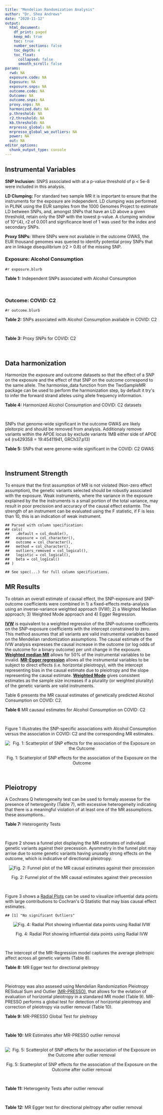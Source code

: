 ```yaml
---
title: "Mendelian Randomization Analysis"
author: "Dr. Shea Andrews"
date: "2020-11-12"
output:
  html_document:
    df_print: paged
    keep_md: true
    toc: true
    number_sections: false
    toc_depth: 4
    toc_float:
      collapsed: false
      smooth_scroll: false
params:
  rwd: NA
  exposure.code: NA
  Exposure: NA
  exposure.snps: NA
  outcome.code: NA
  Outcome: NA
  outcome.snps: NA
  proxy.snps: NA
  harmonized.dat: NA
  p.threshold: NA
  r2.threshold: NA
  kb.threshold: NA
  mrpresso_global: NA
  mrpresso_global_wo_outliers: NA
  power: NA
  out: NA
editor_options:
  chunk_output_type: console
---
```







## Instrumental Variables
**SNP Inclusion:** SNPS associated with at a p-value threshold of p < 5e-8 were included in this analysis.
<br>

**LD Clumping:** For standard two sample MR it is important to ensure that the instruments for the exposure are independent. LD clumping was performed in PLINK using the EUR samples from the 1000 Genomes Project to estimate LD between SNPs, and, amongst SNPs that have an LD above a given threshold, retain only the SNP with the lowest p-value. A clumping window of 10^{4}, r2 of 0.001 and significance level of 1 was used for the index and secondary SNPs.
<br>

**Proxy SNPs:** Where SNPs were not available in the outcome GWAS, the EUR thousand genomes was queried to identify potential proxy SNPs that are in linkage disequilibrium (r2 > 0.8) of the missing SNP.
<br>

### Exposure: Alcohol Consumption
`#r exposure.blurb`
<br>

**Table 1:** Independent SNPs associated with Alcohol Consumption
<div data-pagedtable="false">
  <script data-pagedtable-source type="application/json">
{"columns":[{"label":["SNP"],"name":[1],"type":["chr"],"align":["left"]},{"label":["CHROM"],"name":[2],"type":["dbl"],"align":["right"]},{"label":["POS"],"name":[3],"type":["dbl"],"align":["right"]},{"label":["REF"],"name":[4],"type":["chr"],"align":["left"]},{"label":["ALT"],"name":[5],"type":["chr"],"align":["left"]},{"label":["AF"],"name":[6],"type":["dbl"],"align":["right"]},{"label":["BETA"],"name":[7],"type":["dbl"],"align":["right"]},{"label":["SE"],"name":[8],"type":["dbl"],"align":["right"]},{"label":["Z"],"name":[9],"type":["dbl"],"align":["right"]},{"label":["P"],"name":[10],"type":["dbl"],"align":["right"]},{"label":["N"],"name":[11],"type":["dbl"],"align":["right"]},{"label":["TRAIT"],"name":[12],"type":["chr"],"align":["left"]}],"data":[{"1":"rs10753661","2":"1","3":"165119792","4":"G","5":"A","6":"0.7020","7":"-0.0113","8":"0.00209","9":"-5.406699","10":"4.24e-08","11":"537349","12":"drnkwk"},{"1":"rs28680958","2":"1","3":"173848808","4":"G","5":"A","6":"0.2300","7":"-0.0136","8":"0.00237","9":"-5.738397","10":"9.78e-09","11":"537349","12":"drnkwk"},{"1":"rs1260326","2":"2","3":"27730940","4":"T","5":"C","6":"0.5950","7":"0.0233","8":"0.00196","9":"11.887755","10":"3.33e-33","11":"537349","12":"drnkwk"},{"1":"rs62135521","2":"2","3":"44296002","4":"G","5":"T","6":"0.0378","7":"-0.0272","8":"0.00470","9":"-5.787234","10":"9.91e-09","11":"537349","12":"drnkwk"},{"1":"rs528301","2":"2","3":"45154908","4":"G","5":"A","6":"0.6050","7":"0.0156","8":"0.00195","9":"8.000000","10":"1.25e-15","11":"537349","12":"drnkwk"},{"1":"rs6739804","2":"2","3":"63269604","4":"T","5":"C","6":"0.6600","7":"-0.0129","8":"0.00208","9":"-6.201923","10":"4.72e-10","11":"537349","12":"drnkwk"},{"1":"rs4233567","2":"2","3":"144272376","4":"C","5":"T","6":"0.3400","7":"-0.0130","8":"0.00208","9":"-6.250000","10":"3.83e-10","11":"537349","12":"drnkwk"},{"1":"rs28732378","2":"3","3":"85403892","4":"A","5":"G","6":"0.7290","7":"-0.0163","8":"0.00217","9":"-7.511521","10":"2.24e-14","11":"537349","12":"drnkwk"},{"1":"rs28712821","2":"4","3":"39413780","4":"G","5":"A","6":"0.5940","7":"0.0284","8":"0.00199","9":"14.271357","10":"1.10e-46","11":"537349","12":"drnkwk"},{"1":"rs16854020","2":"4","3":"42117559","4":"G","5":"A","6":"0.1270","7":"0.0180","8":"0.00289","9":"6.228374","10":"4.82e-10","11":"537349","12":"drnkwk"},{"1":"rs1229984","2":"4","3":"100239319","4":"T","5":"C","6":"0.9530","7":"0.2090","8":"0.00673","9":"31.054978","10":"1.60e-203","11":"537349","12":"drnkwk"},{"1":"rs78234152","2":"4","3":"100279889","4":"G","5":"A","6":"0.0986","7":"0.0275","8":"0.00306","9":"8.986928","10":"2.18e-19","11":"537349","12":"drnkwk"},{"1":"rs13107325","2":"4","3":"103188709","4":"C","5":"T","6":"0.0654","7":"-0.0369","8":"0.00395","9":"-9.341772","10":"1.23e-20","11":"537349","12":"drnkwk"},{"1":"rs331939","2":"4","3":"143654889","4":"G","5":"A","6":"0.3390","7":"-0.0118","8":"0.00202","9":"-5.841584","10":"4.50e-09","11":"537349","12":"drnkwk"},{"1":"rs4916723","2":"5","3":"87854395","4":"A","5":"C","6":"0.4040","7":"-0.0115","8":"0.00199","9":"-5.778894","10":"8.07e-09","11":"537349","12":"drnkwk"},{"1":"rs55872084","2":"5","3":"155902003","4":"G","5":"T","6":"0.2180","7":"0.0129","8":"0.00228","9":"5.657895","10":"1.98e-08","11":"537349","12":"drnkwk"},{"1":"rs10085696","2":"7","3":"69783020","4":"A","5":"G","6":"0.2010","7":"-0.0160","8":"0.00249","9":"-6.425703","10":"1.24e-10","11":"537349","12":"drnkwk"},{"1":"rs2299409","2":"7","3":"103812171","4":"G","5":"A","6":"0.4930","7":"-0.0104","8":"0.00192","9":"-5.416667","10":"4.80e-08","11":"537349","12":"drnkwk"},{"1":"rs6951574","2":"7","3":"153489744","4":"T","5":"C","6":"0.4590","7":"0.0135","8":"0.00205","9":"6.585366","10":"4.44e-11","11":"537349","12":"drnkwk"},{"1":"rs28601761","2":"8","3":"126500031","4":"C","5":"G","6":"0.4050","7":"0.0116","8":"0.00201","9":"5.771144","10":"7.60e-09","11":"537349","12":"drnkwk"},{"1":"rs55932213","2":"9","3":"108755622","4":"A","5":"G","6":"0.7010","7":"0.0129","8":"0.00230","9":"5.608696","10":"1.80e-08","11":"537349","12":"drnkwk"},{"1":"rs2049045","2":"11","3":"27694241","4":"G","5":"C","6":"0.1890","7":"-0.0137","8":"0.00251","9":"-5.458167","10":"3.97e-08","11":"537349","12":"drnkwk"},{"1":"rs4752999","2":"11","3":"47428565","4":"C","5":"T","6":"0.3210","7":"-0.0145","8":"0.00207","9":"-7.004831","10":"2.03e-12","11":"537349","12":"drnkwk"},{"1":"rs4309187","2":"11","3":"113412443","4":"A","5":"C","6":"0.6970","7":"0.0149","8":"0.00210","9":"7.095238","10":"1.37e-12","11":"537349","12":"drnkwk"},{"1":"rs17542254","2":"11","3":"113655696","4":"A","5":"G","6":"0.2510","7":"0.0131","8":"0.00214","9":"6.121495","10":"8.96e-10","11":"537349","12":"drnkwk"},{"1":"rs1387766","2":"12","3":"92081800","4":"G","5":"A","6":"0.6220","7":"-0.0108","8":"0.00198","9":"-5.454545","10":"4.79e-08","11":"537349","12":"drnkwk"},{"1":"rs34704785","2":"13","3":"68117681","4":"C","5":"T","6":"0.4120","7":"-0.0114","8":"0.00214","9":"-5.327103","10":"4.52e-08","11":"537349","12":"drnkwk"},{"1":"rs1123285","2":"14","3":"57274519","4":"C","5":"G","6":"0.3390","7":"-0.0127","8":"0.00208","9":"-6.105769","10":"1.36e-09","11":"537349","12":"drnkwk"},{"1":"rs28929474","2":"14","3":"94844947","4":"C","5":"T","6":"0.0154","7":"-0.0477","8":"0.00719","9":"-6.634214","10":"2.39e-11","11":"537349","12":"drnkwk"},{"1":"rs153106","2":"16","3":"28526897","4":"T","5":"C","6":"0.4090","7":"-0.0137","8":"0.00196","9":"-6.989796","10":"3.63e-12","11":"537349","12":"drnkwk"},{"1":"rs79616692","2":"16","3":"72338507","4":"G","5":"C","6":"0.1100","7":"0.0190","8":"0.00315","9":"6.031746","10":"2.38e-09","11":"537349","12":"drnkwk"},{"1":"rs11860773","2":"16","3":"73912503","4":"T","5":"C","6":"0.1760","7":"-0.0155","8":"0.00251","9":"-6.175299","10":"8.35e-10","11":"537349","12":"drnkwk"},{"1":"rs13332432","2":"16","3":"85721809","4":"C","5":"G","6":"0.2960","7":"0.0142","8":"0.00219","9":"6.484018","10":"5.94e-11","11":"537349","12":"drnkwk"},{"1":"rs34121753","2":"17","3":"7733833","4":"A","5":"G","6":"0.5320","7":"0.0112","8":"0.00199","9":"5.628141","10":"1.39e-08","11":"537349","12":"drnkwk"},{"1":"rs76640332","2":"17","3":"44189858","4":"G","5":"A","6":"0.2040","7":"-0.0219","8":"0.00250","9":"-8.760000","10":"1.47e-18","11":"537349","12":"drnkwk"},{"1":"rs838145","2":"19","3":"49248730","4":"G","5":"A","6":"0.5840","7":"-0.0161","8":"0.00198","9":"-8.131313","10":"3.87e-16","11":"537349","12":"drnkwk"},{"1":"rs6106989","2":"20","3":"25027630","4":"G","5":"A","6":"0.6280","7":"0.0113","8":"0.00204","9":"5.539216","10":"3.81e-08","11":"537349","12":"drnkwk"}],"options":{"columns":{"min":{},"max":[10]},"rows":{"min":[10],"max":[10]},"pages":{}}}
  </script>
</div>
<br>

### Outcome: COVID: C2
`#r outcome.blurb`
<br>

**Table 2:** SNPs associated with Alcohol Consumption avaliable in COVID: C2
<div data-pagedtable="false">
  <script data-pagedtable-source type="application/json">
{"columns":[{"label":["SNP"],"name":[1],"type":["chr"],"align":["left"]},{"label":["CHROM"],"name":[2],"type":["dbl"],"align":["right"]},{"label":["POS"],"name":[3],"type":["dbl"],"align":["right"]},{"label":["REF"],"name":[4],"type":["chr"],"align":["left"]},{"label":["ALT"],"name":[5],"type":["chr"],"align":["left"]},{"label":["AF"],"name":[6],"type":["dbl"],"align":["right"]},{"label":["BETA"],"name":[7],"type":["dbl"],"align":["right"]},{"label":["SE"],"name":[8],"type":["dbl"],"align":["right"]},{"label":["Z"],"name":[9],"type":["dbl"],"align":["right"]},{"label":["P"],"name":[10],"type":["dbl"],"align":["right"]},{"label":["N"],"name":[11],"type":["dbl"],"align":["right"]},{"label":["TRAIT"],"name":[12],"type":["chr"],"align":["left"]}],"data":[{"1":"rs10753661","2":"1","3":"165119792","4":"G","5":"A","6":"0.67740","7":"-0.0369450","8":"0.016731","9":"-2.20817644","10":"0.02723","11":"921184","12":"covid_vs._population__eur_wo_ukbb"},{"1":"rs28680958","2":"1","3":"173848808","4":"G","5":"A","6":"0.20250","7":"-0.0326280","8":"0.019081","9":"-1.70997327","10":"0.08727","11":"921184","12":"covid_vs._population__eur_wo_ukbb"},{"1":"rs1260326","2":"2","3":"27730940","4":"T","5":"C","6":"0.63030","7":"-0.0081560","8":"0.015681","9":"-0.52011989","10":"0.60300","11":"926139","12":"covid_vs._population__eur_wo_ukbb"},{"1":"rs62135521","2":"2","3":"44296002","4":"G","5":"T","6":"0.05749","7":"-0.0815880","8":"0.040508","9":"-2.01412067","10":"0.04399","11":"787553","12":"covid_vs._population__eur_wo_ukbb"},{"1":"rs528301","2":"2","3":"45154908","4":"G","5":"A","6":"0.60630","7":"0.0051746","8":"0.016922","9":"0.30579128","10":"0.75980","11":"911350","12":"covid_vs._population__eur_wo_ukbb"},{"1":"rs6739804","2":"2","3":"63269604","4":"T","5":"C","6":"0.67650","7":"-0.0107900","8":"0.017488","9":"-0.61699451","10":"0.53720","11":"916747","12":"covid_vs._population__eur_wo_ukbb"},{"1":"rs4233567","2":"2","3":"144272376","4":"C","5":"T","6":"0.34470","7":"-0.0070937","8":"0.017621","9":"-0.40257080","10":"0.68730","11":"916747","12":"covid_vs._population__eur_wo_ukbb"},{"1":"rs28732378","2":"3","3":"85403892","4":"A","5":"G","6":"0.74120","7":"-0.0068680","8":"0.017322","9":"-0.39649001","10":"0.69170","11":"926803","12":"covid_vs._population__eur_wo_ukbb"},{"1":"rs28712821","2":"4","3":"39413780","4":"G","5":"A","6":"0.61760","7":"-0.0209890","8":"0.017051","9":"-1.23095420","10":"0.21830","11":"916747","12":"covid_vs._population__eur_wo_ukbb"},{"1":"rs16854020","2":"4","3":"42117559","4":"G","5":"A","6":"0.12430","7":"0.0188480","8":"0.023392","9":"0.80574555","10":"0.42040","11":"926803","12":"covid_vs._population__eur_wo_ukbb"},{"1":"rs1229984","2":"4","3":"100239319","4":"T","5":"C","6":"0.97210","7":"0.0938780","8":"0.047367","9":"1.98192835","10":"0.04749","11":"905439","12":"covid_vs._population__eur_wo_ukbb"},{"1":"rs78234152","2":"4","3":"100279889","4":"G","5":"A","6":"0.14790","7":"-0.0026431","8":"0.024915","9":"-0.10608469","10":"0.91550","11":"927103","12":"covid_vs._population__eur_wo_ukbb"},{"1":"rs13107325","2":"4","3":"103188709","4":"C","5":"T","6":"0.05748","7":"0.0404870","8":"0.030172","9":"1.34187326","10":"0.17960","11":"651649","12":"covid_vs._population__eur_wo_ukbb"},{"1":"rs331939","2":"4","3":"143654889","4":"G","5":"A","6":"0.33470","7":"-0.0098011","8":"0.016063","9":"-0.61016622","10":"0.54180","11":"926803","12":"covid_vs._population__eur_wo_ukbb"},{"1":"rs4916723","2":"5","3":"87854395","4":"A","5":"C","6":"0.44780","7":"-0.0204310","8":"0.020182","9":"-1.01233773","10":"0.31140","11":"632460","12":"covid_vs._population__eur_wo_ukbb"},{"1":"rs55872084","2":"5","3":"155902003","4":"G","5":"T","6":"0.21220","7":"-0.0042401","8":"0.019932","9":"-0.21272828","10":"0.83150","11":"916747","12":"covid_vs._population__eur_wo_ukbb"},{"1":"rs10085696","2":"7","3":"69783020","4":"A","5":"G","6":"0.19190","7":"0.0121010","8":"0.019652","9":"0.61576430","10":"0.53800","11":"926803","12":"covid_vs._population__eur_wo_ukbb"},{"1":"rs2299409","2":"7","3":"103812171","4":"G","5":"A","6":"0.52340","7":"0.0129180","8":"0.015461","9":"0.83552164","10":"0.40340","11":"926803","12":"covid_vs._population__eur_wo_ukbb"},{"1":"rs28601761","2":"8","3":"126500031","4":"C","5":"G","6":"0.43020","7":"-0.0023430","8":"0.016740","9":"-0.13996416","10":"0.88870","11":"916747","12":"covid_vs._population__eur_wo_ukbb"},{"1":"rs55932213","2":"9","3":"108755622","4":"A","5":"G","6":"0.74330","7":"-0.0054448","8":"0.020860","9":"-0.26101630","10":"0.79410","11":"907627","12":"covid_vs._population__eur_wo_ukbb"},{"1":"rs2049045","2":"11","3":"27694241","4":"G","5":"C","6":"0.16660","7":"-0.0129850","8":"0.021762","9":"-0.59668229","10":"0.55070","11":"916747","12":"covid_vs._population__eur_wo_ukbb"},{"1":"rs4752999","2":"11","3":"47428565","4":"C","5":"T","6":"0.33580","7":"-0.0231650","8":"0.017715","9":"-1.30764889","10":"0.19100","11":"917683","12":"covid_vs._population__eur_wo_ukbb"},{"1":"rs4309187","2":"11","3":"113412443","4":"A","5":"C","6":"0.72730","7":"0.0127480","8":"0.017912","9":"0.71170165","10":"0.47670","11":"916747","12":"covid_vs._population__eur_wo_ukbb"},{"1":"rs17542254","2":"11","3":"113655696","4":"A","5":"G","6":"0.27160","7":"0.0258000","8":"0.017262","9":"1.49461244","10":"0.13500","11":"926803","12":"covid_vs._population__eur_wo_ukbb"},{"1":"rs1387766","2":"12","3":"92081800","4":"G","5":"A","6":"0.63430","7":"-0.0060567","8":"0.015893","9":"-0.38109230","10":"0.70310","11":"926803","12":"covid_vs._population__eur_wo_ukbb"},{"1":"rs34704785","2":"13","3":"68117681","4":"C","5":"T","6":"0.49390","7":"0.0067524","8":"0.020493","9":"0.32949788","10":"0.74180","11":"632473","12":"covid_vs._population__eur_wo_ukbb"},{"1":"rs1123285","2":"14","3":"57274519","4":"C","5":"G","6":"0.34080","7":"-0.0056672","8":"0.021005","9":"-0.26980243","10":"0.78730","11":"631809","12":"covid_vs._population__eur_wo_ukbb"},{"1":"rs28929474","2":"14","3":"94844947","4":"C","5":"T","6":"0.02516","7":"-0.0306240","8":"0.062916","9":"-0.48674423","10":"0.62640","11":"922324","12":"covid_vs._population__eur_wo_ukbb"},{"1":"rs153106","2":"16","3":"28526897","4":"T","5":"C","6":"0.45160","7":"0.0018105","8":"0.015621","9":"0.11590167","10":"0.90770","11":"926139","12":"covid_vs._population__eur_wo_ukbb"},{"1":"rs79616692","2":"16","3":"72338507","4":"G","5":"C","6":"0.11460","7":"0.0468740","8":"0.027221","9":"1.72197935","10":"0.08507","11":"911650","12":"covid_vs._population__eur_wo_ukbb"},{"1":"rs11860773","2":"16","3":"73912503","4":"T","5":"C","6":"0.19830","7":"-0.0012155","8":"0.021399","9":"-0.05680172","10":"0.95470","11":"916747","12":"covid_vs._population__eur_wo_ukbb"},{"1":"rs13332432","2":"16","3":"85721809","4":"C","5":"G","6":"0.28100","7":"-0.0064619","8":"0.018458","9":"-0.35008668","10":"0.72630","11":"916742","12":"covid_vs._population__eur_wo_ukbb"},{"1":"rs34121753","2":"17","3":"7733833","4":"A","5":"G","6":"0.55570","7":"-0.0071080","8":"0.017104","9":"-0.41557530","10":"0.67770","11":"916747","12":"covid_vs._population__eur_wo_ukbb"},{"1":"rs76640332","2":"17","3":"44189858","4":"G","5":"A","6":"0.15930","7":"-0.0342890","8":"0.023244","9":"-1.47517639","10":"0.14020","11":"840010","12":"covid_vs._population__eur_wo_ukbb"},{"1":"rs838145","2":"19","3":"49248730","4":"G","5":"A","6":"0.58720","7":"0.0309080","8":"0.018236","9":"1.69488923","10":"0.09009","11":"907627","12":"covid_vs._population__eur_wo_ukbb"},{"1":"rs6106989","2":"20","3":"25027630","4":"G","5":"A","6":"0.63190","7":"-0.0358090","8":"0.018899","9":"-1.89475634","10":"0.05813","11":"907627","12":"covid_vs._population__eur_wo_ukbb"},{"1":"rs6951574","2":"NA","3":"NA","4":"NA","5":"NA","6":"NA","7":"NA","8":"NA","9":"NA","10":"NA","11":"NA","12":"NA"}],"options":{"columns":{"min":{},"max":[10]},"rows":{"min":[10],"max":[10]},"pages":{}}}
  </script>
</div>
<br>

**Table 3:** Proxy SNPs for COVID: C2
<div data-pagedtable="false">
  <script data-pagedtable-source type="application/json">
{"columns":[{"label":["target_snp"],"name":[1],"type":["chr"],"align":["left"]},{"label":["proxy_snp"],"name":[2],"type":["chr"],"align":["left"]},{"label":["ld.r2"],"name":[3],"type":["dbl"],"align":["right"]},{"label":["Dprime"],"name":[4],"type":["dbl"],"align":["right"]},{"label":["PHASE"],"name":[5],"type":["chr"],"align":["left"]},{"label":["X12"],"name":[6],"type":["lgl"],"align":["right"]},{"label":["CHROM"],"name":[7],"type":["dbl"],"align":["right"]},{"label":["POS"],"name":[8],"type":["dbl"],"align":["right"]},{"label":["REF.proxy"],"name":[9],"type":["chr"],"align":["left"]},{"label":["ALT.proxy"],"name":[10],"type":["chr"],"align":["left"]},{"label":["AF"],"name":[11],"type":["dbl"],"align":["right"]},{"label":["BETA"],"name":[12],"type":["dbl"],"align":["right"]},{"label":["SE"],"name":[13],"type":["dbl"],"align":["right"]},{"label":["Z"],"name":[14],"type":["dbl"],"align":["right"]},{"label":["P"],"name":[15],"type":["dbl"],"align":["right"]},{"label":["N"],"name":[16],"type":["dbl"],"align":["right"]},{"label":["TRAIT"],"name":[17],"type":["chr"],"align":["left"]},{"label":["ref"],"name":[18],"type":["chr"],"align":["left"]},{"label":["ref.proxy"],"name":[19],"type":["chr"],"align":["left"]},{"label":["alt"],"name":[20],"type":["lgl"],"align":["right"]},{"label":["alt.proxy"],"name":[21],"type":["chr"],"align":["left"]},{"label":["ALT"],"name":[22],"type":["chr"],"align":["left"]},{"label":["REF"],"name":[23],"type":["lgl"],"align":["right"]},{"label":["proxy.outcome"],"name":[24],"type":["lgl"],"align":["right"]}],"data":[{"1":"rs6951574","2":"rs2622238","3":"0.945407","4":"1","5":"CG/TA","6":"NA","7":"7","8":"153488760","9":"A","10":"G","11":"0.4528","12":"0.0062032","13":"0.019299","14":"0.321426","15":"0.7479","16":"768378","17":"covid_vs._population__eur_wo_ukbb","18":"C","19":"G","20":"TRUE","21":"A","22":"C","23":"TRUE","24":"TRUE"}],"options":{"columns":{"min":{},"max":[10]},"rows":{"min":[10],"max":[10]},"pages":{}}}
  </script>
</div>
<br>

## Data harmonization
Harmonize the exposure and outcome datasets so that the effect of a SNP on the exposure and the effect of that SNP on the outcome correspond to the same allele. The harmonise_data function from the TwoSampleMR package can be used to perform the harmonization step, by default it try's to infer the forward strand alleles using allele frequency information.
<br>

**Table 4:** Harmonized Alcohol Consumption and COVID: C2 datasets
<div data-pagedtable="false">
  <script data-pagedtable-source type="application/json">
{"columns":[{"label":["SNP"],"name":[1],"type":["chr"],"align":["left"]},{"label":["effect_allele.exposure"],"name":[2],"type":["chr"],"align":["left"]},{"label":["other_allele.exposure"],"name":[3],"type":["chr"],"align":["left"]},{"label":["effect_allele.outcome"],"name":[4],"type":["chr"],"align":["left"]},{"label":["other_allele.outcome"],"name":[5],"type":["chr"],"align":["left"]},{"label":["beta.exposure"],"name":[6],"type":["dbl"],"align":["right"]},{"label":["beta.outcome"],"name":[7],"type":["dbl"],"align":["right"]},{"label":["eaf.exposure"],"name":[8],"type":["dbl"],"align":["right"]},{"label":["eaf.outcome"],"name":[9],"type":["dbl"],"align":["right"]},{"label":["remove"],"name":[10],"type":["lgl"],"align":["right"]},{"label":["palindromic"],"name":[11],"type":["lgl"],"align":["right"]},{"label":["ambiguous"],"name":[12],"type":["lgl"],"align":["right"]},{"label":["id.outcome"],"name":[13],"type":["chr"],"align":["left"]},{"label":["chr.outcome"],"name":[14],"type":["dbl"],"align":["right"]},{"label":["pos.outcome"],"name":[15],"type":["dbl"],"align":["right"]},{"label":["se.outcome"],"name":[16],"type":["dbl"],"align":["right"]},{"label":["z.outcome"],"name":[17],"type":["dbl"],"align":["right"]},{"label":["pval.outcome"],"name":[18],"type":["dbl"],"align":["right"]},{"label":["samplesize.outcome"],"name":[19],"type":["dbl"],"align":["right"]},{"label":["outcome"],"name":[20],"type":["chr"],"align":["left"]},{"label":["mr_keep.outcome"],"name":[21],"type":["lgl"],"align":["right"]},{"label":["pval_origin.outcome"],"name":[22],"type":["chr"],"align":["left"]},{"label":["chr.exposure"],"name":[23],"type":["dbl"],"align":["right"]},{"label":["pos.exposure"],"name":[24],"type":["dbl"],"align":["right"]},{"label":["se.exposure"],"name":[25],"type":["dbl"],"align":["right"]},{"label":["z.exposure"],"name":[26],"type":["dbl"],"align":["right"]},{"label":["pval.exposure"],"name":[27],"type":["dbl"],"align":["right"]},{"label":["samplesize.exposure"],"name":[28],"type":["dbl"],"align":["right"]},{"label":["exposure"],"name":[29],"type":["chr"],"align":["left"]},{"label":["mr_keep.exposure"],"name":[30],"type":["lgl"],"align":["right"]},{"label":["pval_origin.exposure"],"name":[31],"type":["chr"],"align":["left"]},{"label":["id.exposure"],"name":[32],"type":["chr"],"align":["left"]},{"label":["action"],"name":[33],"type":["dbl"],"align":["right"]},{"label":["mr_keep"],"name":[34],"type":["lgl"],"align":["right"]},{"label":["pt"],"name":[35],"type":["dbl"],"align":["right"]},{"label":["pleitropy_keep"],"name":[36],"type":["lgl"],"align":["right"]},{"label":["mrpresso_RSSobs"],"name":[37],"type":["lgl"],"align":["right"]},{"label":["mrpresso_pval"],"name":[38],"type":["lgl"],"align":["right"]},{"label":["mrpresso_keep"],"name":[39],"type":["lgl"],"align":["right"]}],"data":[{"1":"rs10085696","2":"G","3":"A","4":"G","5":"A","6":"-0.0160","7":"0.0121010","8":"0.2010","9":"0.19190","10":"FALSE","11":"FALSE","12":"FALSE","13":"meVbhg","14":"7","15":"69783020","16":"0.019652","17":"0.61576430","18":"0.53800","19":"926803","20":"covidhgi2020anaC2v4eurwoukbb","21":"TRUE","22":"reported","23":"7","24":"69783020","25":"0.00249","26":"-6.425703","27":"1.24e-10","28":"537349","29":"Liu2019drnkwk","30":"TRUE","31":"reported","32":"3naIdp","33":"2","34":"TRUE","35":"5e-08","36":"TRUE","37":"NA","38":"NA","39":"TRUE"},{"1":"rs10753661","2":"A","3":"G","4":"A","5":"G","6":"-0.0113","7":"-0.0369450","8":"0.7020","9":"0.67740","10":"FALSE","11":"FALSE","12":"FALSE","13":"meVbhg","14":"1","15":"165119792","16":"0.016731","17":"-2.20817644","18":"0.02723","19":"921184","20":"covidhgi2020anaC2v4eurwoukbb","21":"TRUE","22":"reported","23":"1","24":"165119792","25":"0.00209","26":"-5.406699","27":"4.24e-08","28":"537349","29":"Liu2019drnkwk","30":"TRUE","31":"reported","32":"3naIdp","33":"2","34":"TRUE","35":"5e-08","36":"TRUE","37":"NA","38":"NA","39":"TRUE"},{"1":"rs1123285","2":"G","3":"C","4":"G","5":"C","6":"-0.0127","7":"-0.0056672","8":"0.3390","9":"0.34080","10":"FALSE","11":"TRUE","12":"FALSE","13":"meVbhg","14":"14","15":"57274519","16":"0.021005","17":"-0.26980243","18":"0.78730","19":"631809","20":"covidhgi2020anaC2v4eurwoukbb","21":"TRUE","22":"reported","23":"14","24":"57274519","25":"0.00208","26":"-6.105769","27":"1.36e-09","28":"537349","29":"Liu2019drnkwk","30":"TRUE","31":"reported","32":"3naIdp","33":"2","34":"TRUE","35":"5e-08","36":"TRUE","37":"NA","38":"NA","39":"TRUE"},{"1":"rs11860773","2":"C","3":"T","4":"C","5":"T","6":"-0.0155","7":"-0.0012155","8":"0.1760","9":"0.19830","10":"FALSE","11":"FALSE","12":"FALSE","13":"meVbhg","14":"16","15":"73912503","16":"0.021399","17":"-0.05680172","18":"0.95470","19":"916747","20":"covidhgi2020anaC2v4eurwoukbb","21":"TRUE","22":"reported","23":"16","24":"73912503","25":"0.00251","26":"-6.175299","27":"8.35e-10","28":"537349","29":"Liu2019drnkwk","30":"TRUE","31":"reported","32":"3naIdp","33":"2","34":"TRUE","35":"5e-08","36":"TRUE","37":"NA","38":"NA","39":"TRUE"},{"1":"rs1229984","2":"C","3":"T","4":"C","5":"T","6":"0.2090","7":"0.0938780","8":"0.9530","9":"0.97210","10":"FALSE","11":"FALSE","12":"FALSE","13":"meVbhg","14":"4","15":"100239319","16":"0.047367","17":"1.98192835","18":"0.04749","19":"905439","20":"covidhgi2020anaC2v4eurwoukbb","21":"TRUE","22":"reported","23":"4","24":"100239319","25":"0.00673","26":"31.054978","27":"1.00e-200","28":"537349","29":"Liu2019drnkwk","30":"TRUE","31":"reported","32":"3naIdp","33":"2","34":"TRUE","35":"5e-08","36":"TRUE","37":"NA","38":"NA","39":"TRUE"},{"1":"rs1260326","2":"C","3":"T","4":"C","5":"T","6":"0.0233","7":"-0.0081560","8":"0.5950","9":"0.63030","10":"FALSE","11":"FALSE","12":"FALSE","13":"meVbhg","14":"2","15":"27730940","16":"0.015681","17":"-0.52011989","18":"0.60300","19":"926139","20":"covidhgi2020anaC2v4eurwoukbb","21":"TRUE","22":"reported","23":"2","24":"27730940","25":"0.00196","26":"11.887755","27":"3.33e-33","28":"537349","29":"Liu2019drnkwk","30":"TRUE","31":"reported","32":"3naIdp","33":"2","34":"TRUE","35":"5e-08","36":"TRUE","37":"NA","38":"NA","39":"TRUE"},{"1":"rs13107325","2":"T","3":"C","4":"T","5":"C","6":"-0.0369","7":"0.0404870","8":"0.0654","9":"0.05748","10":"FALSE","11":"FALSE","12":"FALSE","13":"meVbhg","14":"4","15":"103188709","16":"0.030172","17":"1.34187326","18":"0.17960","19":"651649","20":"covidhgi2020anaC2v4eurwoukbb","21":"TRUE","22":"reported","23":"4","24":"103188709","25":"0.00395","26":"-9.341772","27":"1.23e-20","28":"537349","29":"Liu2019drnkwk","30":"TRUE","31":"reported","32":"3naIdp","33":"2","34":"TRUE","35":"5e-08","36":"TRUE","37":"NA","38":"NA","39":"TRUE"},{"1":"rs13332432","2":"G","3":"C","4":"G","5":"C","6":"0.0142","7":"-0.0064619","8":"0.2960","9":"0.28100","10":"FALSE","11":"TRUE","12":"FALSE","13":"meVbhg","14":"16","15":"85721809","16":"0.018458","17":"-0.35008668","18":"0.72630","19":"916742","20":"covidhgi2020anaC2v4eurwoukbb","21":"TRUE","22":"reported","23":"16","24":"85721809","25":"0.00219","26":"6.484018","27":"5.94e-11","28":"537349","29":"Liu2019drnkwk","30":"TRUE","31":"reported","32":"3naIdp","33":"2","34":"TRUE","35":"5e-08","36":"TRUE","37":"NA","38":"NA","39":"TRUE"},{"1":"rs1387766","2":"A","3":"G","4":"A","5":"G","6":"-0.0108","7":"-0.0060567","8":"0.6220","9":"0.63430","10":"FALSE","11":"FALSE","12":"FALSE","13":"meVbhg","14":"12","15":"92081800","16":"0.015893","17":"-0.38109230","18":"0.70310","19":"926803","20":"covidhgi2020anaC2v4eurwoukbb","21":"TRUE","22":"reported","23":"12","24":"92081800","25":"0.00198","26":"-5.454545","27":"4.79e-08","28":"537349","29":"Liu2019drnkwk","30":"TRUE","31":"reported","32":"3naIdp","33":"2","34":"TRUE","35":"5e-08","36":"TRUE","37":"NA","38":"NA","39":"TRUE"},{"1":"rs153106","2":"C","3":"T","4":"C","5":"T","6":"-0.0137","7":"0.0018105","8":"0.4090","9":"0.45160","10":"FALSE","11":"FALSE","12":"FALSE","13":"meVbhg","14":"16","15":"28526897","16":"0.015621","17":"0.11590167","18":"0.90770","19":"926139","20":"covidhgi2020anaC2v4eurwoukbb","21":"TRUE","22":"reported","23":"16","24":"28526897","25":"0.00196","26":"-6.989796","27":"3.63e-12","28":"537349","29":"Liu2019drnkwk","30":"TRUE","31":"reported","32":"3naIdp","33":"2","34":"TRUE","35":"5e-08","36":"TRUE","37":"NA","38":"NA","39":"TRUE"},{"1":"rs16854020","2":"A","3":"G","4":"A","5":"G","6":"0.0180","7":"0.0188480","8":"0.1270","9":"0.12430","10":"FALSE","11":"FALSE","12":"FALSE","13":"meVbhg","14":"4","15":"42117559","16":"0.023392","17":"0.80574555","18":"0.42040","19":"926803","20":"covidhgi2020anaC2v4eurwoukbb","21":"TRUE","22":"reported","23":"4","24":"42117559","25":"0.00289","26":"6.228374","27":"4.82e-10","28":"537349","29":"Liu2019drnkwk","30":"TRUE","31":"reported","32":"3naIdp","33":"2","34":"TRUE","35":"5e-08","36":"TRUE","37":"NA","38":"NA","39":"TRUE"},{"1":"rs17542254","2":"G","3":"A","4":"G","5":"A","6":"0.0131","7":"0.0258000","8":"0.2510","9":"0.27160","10":"FALSE","11":"FALSE","12":"FALSE","13":"meVbhg","14":"11","15":"113655696","16":"0.017262","17":"1.49461244","18":"0.13500","19":"926803","20":"covidhgi2020anaC2v4eurwoukbb","21":"TRUE","22":"reported","23":"11","24":"113655696","25":"0.00214","26":"6.121495","27":"8.96e-10","28":"537349","29":"Liu2019drnkwk","30":"TRUE","31":"reported","32":"3naIdp","33":"2","34":"TRUE","35":"5e-08","36":"TRUE","37":"NA","38":"NA","39":"TRUE"},{"1":"rs2049045","2":"C","3":"G","4":"C","5":"G","6":"-0.0137","7":"-0.0129850","8":"0.1890","9":"0.16660","10":"FALSE","11":"TRUE","12":"FALSE","13":"meVbhg","14":"11","15":"27694241","16":"0.021762","17":"-0.59668229","18":"0.55070","19":"916747","20":"covidhgi2020anaC2v4eurwoukbb","21":"TRUE","22":"reported","23":"11","24":"27694241","25":"0.00251","26":"-5.458167","27":"3.97e-08","28":"537349","29":"Liu2019drnkwk","30":"TRUE","31":"reported","32":"3naIdp","33":"2","34":"TRUE","35":"5e-08","36":"TRUE","37":"NA","38":"NA","39":"TRUE"},{"1":"rs2299409","2":"A","3":"G","4":"A","5":"G","6":"-0.0104","7":"0.0129180","8":"0.4930","9":"0.52340","10":"FALSE","11":"FALSE","12":"FALSE","13":"meVbhg","14":"7","15":"103812171","16":"0.015461","17":"0.83552164","18":"0.40340","19":"926803","20":"covidhgi2020anaC2v4eurwoukbb","21":"TRUE","22":"reported","23":"7","24":"103812171","25":"0.00192","26":"-5.416667","27":"4.80e-08","28":"537349","29":"Liu2019drnkwk","30":"TRUE","31":"reported","32":"3naIdp","33":"2","34":"TRUE","35":"5e-08","36":"TRUE","37":"NA","38":"NA","39":"TRUE"},{"1":"rs28601761","2":"G","3":"C","4":"G","5":"C","6":"0.0116","7":"-0.0023430","8":"0.4050","9":"0.43020","10":"FALSE","11":"TRUE","12":"TRUE","13":"meVbhg","14":"8","15":"126500031","16":"0.016740","17":"-0.13996416","18":"0.88870","19":"916747","20":"covidhgi2020anaC2v4eurwoukbb","21":"TRUE","22":"reported","23":"8","24":"126500031","25":"0.00201","26":"5.771144","27":"7.60e-09","28":"537349","29":"Liu2019drnkwk","30":"TRUE","31":"reported","32":"3naIdp","33":"2","34":"FALSE","35":"5e-08","36":"TRUE","37":"NA","38":"NA","39":"NA"},{"1":"rs28680958","2":"A","3":"G","4":"A","5":"G","6":"-0.0136","7":"-0.0326280","8":"0.2300","9":"0.20250","10":"FALSE","11":"FALSE","12":"FALSE","13":"meVbhg","14":"1","15":"173848808","16":"0.019081","17":"-1.70997327","18":"0.08727","19":"921184","20":"covidhgi2020anaC2v4eurwoukbb","21":"TRUE","22":"reported","23":"1","24":"173848808","25":"0.00237","26":"-5.738397","27":"9.78e-09","28":"537349","29":"Liu2019drnkwk","30":"TRUE","31":"reported","32":"3naIdp","33":"2","34":"TRUE","35":"5e-08","36":"TRUE","37":"NA","38":"NA","39":"TRUE"},{"1":"rs28712821","2":"A","3":"G","4":"A","5":"G","6":"0.0284","7":"-0.0209890","8":"0.5940","9":"0.61760","10":"FALSE","11":"FALSE","12":"FALSE","13":"meVbhg","14":"4","15":"39413780","16":"0.017051","17":"-1.23095420","18":"0.21830","19":"916747","20":"covidhgi2020anaC2v4eurwoukbb","21":"TRUE","22":"reported","23":"4","24":"39413780","25":"0.00199","26":"14.271357","27":"1.10e-46","28":"537349","29":"Liu2019drnkwk","30":"TRUE","31":"reported","32":"3naIdp","33":"2","34":"TRUE","35":"5e-08","36":"TRUE","37":"NA","38":"NA","39":"TRUE"},{"1":"rs28732378","2":"G","3":"A","4":"G","5":"A","6":"-0.0163","7":"-0.0068680","8":"0.7290","9":"0.74120","10":"FALSE","11":"FALSE","12":"FALSE","13":"meVbhg","14":"3","15":"85403892","16":"0.017322","17":"-0.39649001","18":"0.69170","19":"926803","20":"covidhgi2020anaC2v4eurwoukbb","21":"TRUE","22":"reported","23":"3","24":"85403892","25":"0.00217","26":"-7.511521","27":"2.24e-14","28":"537349","29":"Liu2019drnkwk","30":"TRUE","31":"reported","32":"3naIdp","33":"2","34":"TRUE","35":"5e-08","36":"TRUE","37":"NA","38":"NA","39":"TRUE"},{"1":"rs28929474","2":"T","3":"C","4":"T","5":"C","6":"-0.0477","7":"-0.0306240","8":"0.0154","9":"0.02516","10":"FALSE","11":"FALSE","12":"FALSE","13":"meVbhg","14":"14","15":"94844947","16":"0.062916","17":"-0.48674423","18":"0.62640","19":"922324","20":"covidhgi2020anaC2v4eurwoukbb","21":"TRUE","22":"reported","23":"14","24":"94844947","25":"0.00719","26":"-6.634214","27":"2.39e-11","28":"537349","29":"Liu2019drnkwk","30":"TRUE","31":"reported","32":"3naIdp","33":"2","34":"TRUE","35":"5e-08","36":"TRUE","37":"NA","38":"NA","39":"TRUE"},{"1":"rs331939","2":"A","3":"G","4":"A","5":"G","6":"-0.0118","7":"-0.0098011","8":"0.3390","9":"0.33470","10":"FALSE","11":"FALSE","12":"FALSE","13":"meVbhg","14":"4","15":"143654889","16":"0.016063","17":"-0.61016622","18":"0.54180","19":"926803","20":"covidhgi2020anaC2v4eurwoukbb","21":"TRUE","22":"reported","23":"4","24":"143654889","25":"0.00202","26":"-5.841584","27":"4.50e-09","28":"537349","29":"Liu2019drnkwk","30":"TRUE","31":"reported","32":"3naIdp","33":"2","34":"TRUE","35":"5e-08","36":"TRUE","37":"NA","38":"NA","39":"TRUE"},{"1":"rs34121753","2":"G","3":"A","4":"G","5":"A","6":"0.0112","7":"-0.0071080","8":"0.5320","9":"0.55570","10":"FALSE","11":"FALSE","12":"FALSE","13":"meVbhg","14":"17","15":"7733833","16":"0.017104","17":"-0.41557530","18":"0.67770","19":"916747","20":"covidhgi2020anaC2v4eurwoukbb","21":"TRUE","22":"reported","23":"17","24":"7733833","25":"0.00199","26":"5.628141","27":"1.39e-08","28":"537349","29":"Liu2019drnkwk","30":"TRUE","31":"reported","32":"3naIdp","33":"2","34":"TRUE","35":"5e-08","36":"TRUE","37":"NA","38":"NA","39":"TRUE"},{"1":"rs34704785","2":"T","3":"C","4":"T","5":"C","6":"-0.0114","7":"0.0067524","8":"0.4120","9":"0.49390","10":"FALSE","11":"FALSE","12":"FALSE","13":"meVbhg","14":"13","15":"68117681","16":"0.020493","17":"0.32949788","18":"0.74180","19":"632473","20":"covidhgi2020anaC2v4eurwoukbb","21":"TRUE","22":"reported","23":"13","24":"68117681","25":"0.00214","26":"-5.327103","27":"4.52e-08","28":"537349","29":"Liu2019drnkwk","30":"TRUE","31":"reported","32":"3naIdp","33":"2","34":"TRUE","35":"5e-08","36":"TRUE","37":"NA","38":"NA","39":"TRUE"},{"1":"rs4233567","2":"T","3":"C","4":"T","5":"C","6":"-0.0130","7":"-0.0070937","8":"0.3400","9":"0.34470","10":"FALSE","11":"FALSE","12":"FALSE","13":"meVbhg","14":"2","15":"144272376","16":"0.017621","17":"-0.40257080","18":"0.68730","19":"916747","20":"covidhgi2020anaC2v4eurwoukbb","21":"TRUE","22":"reported","23":"2","24":"144272376","25":"0.00208","26":"-6.250000","27":"3.83e-10","28":"537349","29":"Liu2019drnkwk","30":"TRUE","31":"reported","32":"3naIdp","33":"2","34":"TRUE","35":"5e-08","36":"TRUE","37":"NA","38":"NA","39":"TRUE"},{"1":"rs4309187","2":"C","3":"A","4":"C","5":"A","6":"0.0149","7":"0.0127480","8":"0.6970","9":"0.72730","10":"FALSE","11":"FALSE","12":"FALSE","13":"meVbhg","14":"11","15":"113412443","16":"0.017912","17":"0.71170165","18":"0.47670","19":"916747","20":"covidhgi2020anaC2v4eurwoukbb","21":"TRUE","22":"reported","23":"11","24":"113412443","25":"0.00210","26":"7.095238","27":"1.37e-12","28":"537349","29":"Liu2019drnkwk","30":"TRUE","31":"reported","32":"3naIdp","33":"2","34":"TRUE","35":"5e-08","36":"TRUE","37":"NA","38":"NA","39":"TRUE"},{"1":"rs4752999","2":"T","3":"C","4":"T","5":"C","6":"-0.0145","7":"-0.0231650","8":"0.3210","9":"0.33580","10":"FALSE","11":"FALSE","12":"FALSE","13":"meVbhg","14":"11","15":"47428565","16":"0.017715","17":"-1.30764889","18":"0.19100","19":"917683","20":"covidhgi2020anaC2v4eurwoukbb","21":"TRUE","22":"reported","23":"11","24":"47428565","25":"0.00207","26":"-7.004831","27":"2.03e-12","28":"537349","29":"Liu2019drnkwk","30":"TRUE","31":"reported","32":"3naIdp","33":"2","34":"TRUE","35":"5e-08","36":"TRUE","37":"NA","38":"NA","39":"TRUE"},{"1":"rs4916723","2":"C","3":"A","4":"C","5":"A","6":"-0.0115","7":"-0.0204310","8":"0.4040","9":"0.44780","10":"FALSE","11":"FALSE","12":"FALSE","13":"meVbhg","14":"5","15":"87854395","16":"0.020182","17":"-1.01233773","18":"0.31140","19":"632460","20":"covidhgi2020anaC2v4eurwoukbb","21":"TRUE","22":"reported","23":"5","24":"87854395","25":"0.00199","26":"-5.778894","27":"8.07e-09","28":"537349","29":"Liu2019drnkwk","30":"TRUE","31":"reported","32":"3naIdp","33":"2","34":"TRUE","35":"5e-08","36":"TRUE","37":"NA","38":"NA","39":"TRUE"},{"1":"rs528301","2":"A","3":"G","4":"A","5":"G","6":"0.0156","7":"0.0051746","8":"0.6050","9":"0.60630","10":"FALSE","11":"FALSE","12":"FALSE","13":"meVbhg","14":"2","15":"45154908","16":"0.016922","17":"0.30579128","18":"0.75980","19":"911350","20":"covidhgi2020anaC2v4eurwoukbb","21":"TRUE","22":"reported","23":"2","24":"45154908","25":"0.00195","26":"8.000000","27":"1.25e-15","28":"537349","29":"Liu2019drnkwk","30":"TRUE","31":"reported","32":"3naIdp","33":"2","34":"TRUE","35":"5e-08","36":"TRUE","37":"NA","38":"NA","39":"TRUE"},{"1":"rs55872084","2":"T","3":"G","4":"T","5":"G","6":"0.0129","7":"-0.0042401","8":"0.2180","9":"0.21220","10":"FALSE","11":"FALSE","12":"FALSE","13":"meVbhg","14":"5","15":"155902003","16":"0.019932","17":"-0.21272828","18":"0.83150","19":"916747","20":"covidhgi2020anaC2v4eurwoukbb","21":"TRUE","22":"reported","23":"5","24":"155902003","25":"0.00228","26":"5.657895","27":"1.98e-08","28":"537349","29":"Liu2019drnkwk","30":"TRUE","31":"reported","32":"3naIdp","33":"2","34":"TRUE","35":"5e-08","36":"TRUE","37":"NA","38":"NA","39":"TRUE"},{"1":"rs55932213","2":"G","3":"A","4":"G","5":"A","6":"0.0129","7":"-0.0054448","8":"0.7010","9":"0.74330","10":"FALSE","11":"FALSE","12":"FALSE","13":"meVbhg","14":"9","15":"108755622","16":"0.020860","17":"-0.26101630","18":"0.79410","19":"907627","20":"covidhgi2020anaC2v4eurwoukbb","21":"TRUE","22":"reported","23":"9","24":"108755622","25":"0.00230","26":"5.608696","27":"1.80e-08","28":"537349","29":"Liu2019drnkwk","30":"TRUE","31":"reported","32":"3naIdp","33":"2","34":"TRUE","35":"5e-08","36":"TRUE","37":"NA","38":"NA","39":"TRUE"},{"1":"rs6106989","2":"A","3":"G","4":"A","5":"G","6":"0.0113","7":"-0.0358090","8":"0.6280","9":"0.63190","10":"FALSE","11":"FALSE","12":"FALSE","13":"meVbhg","14":"20","15":"25027630","16":"0.018899","17":"-1.89475634","18":"0.05813","19":"907627","20":"covidhgi2020anaC2v4eurwoukbb","21":"TRUE","22":"reported","23":"20","24":"25027630","25":"0.00204","26":"5.539216","27":"3.81e-08","28":"537349","29":"Liu2019drnkwk","30":"TRUE","31":"reported","32":"3naIdp","33":"2","34":"TRUE","35":"5e-08","36":"TRUE","37":"NA","38":"NA","39":"TRUE"},{"1":"rs62135521","2":"T","3":"G","4":"T","5":"G","6":"-0.0272","7":"-0.0815880","8":"0.0378","9":"0.05749","10":"FALSE","11":"FALSE","12":"FALSE","13":"meVbhg","14":"2","15":"44296002","16":"0.040508","17":"-2.01412067","18":"0.04399","19":"787553","20":"covidhgi2020anaC2v4eurwoukbb","21":"TRUE","22":"reported","23":"2","24":"44296002","25":"0.00470","26":"-5.787234","27":"9.91e-09","28":"537349","29":"Liu2019drnkwk","30":"TRUE","31":"reported","32":"3naIdp","33":"2","34":"TRUE","35":"5e-08","36":"TRUE","37":"NA","38":"NA","39":"TRUE"},{"1":"rs6739804","2":"C","3":"T","4":"C","5":"T","6":"-0.0129","7":"-0.0107900","8":"0.6600","9":"0.67650","10":"FALSE","11":"FALSE","12":"FALSE","13":"meVbhg","14":"2","15":"63269604","16":"0.017488","17":"-0.61699451","18":"0.53720","19":"916747","20":"covidhgi2020anaC2v4eurwoukbb","21":"TRUE","22":"reported","23":"2","24":"63269604","25":"0.00208","26":"-6.201923","27":"4.72e-10","28":"537349","29":"Liu2019drnkwk","30":"TRUE","31":"reported","32":"3naIdp","33":"2","34":"TRUE","35":"5e-08","36":"TRUE","37":"NA","38":"NA","39":"TRUE"},{"1":"rs6951574","2":"C","3":"T","4":"C","5":"T","6":"0.0135","7":"0.0062032","8":"0.4590","9":"0.45280","10":"FALSE","11":"FALSE","12":"FALSE","13":"meVbhg","14":"7","15":"153488760","16":"0.019299","17":"0.32142598","18":"0.74790","19":"768378","20":"covidhgi2020anaC2v4eurwoukbb","21":"TRUE","22":"reported","23":"7","24":"153489744","25":"0.00205","26":"6.585366","27":"4.44e-11","28":"537349","29":"Liu2019drnkwk","30":"TRUE","31":"reported","32":"3naIdp","33":"2","34":"TRUE","35":"5e-08","36":"TRUE","37":"NA","38":"NA","39":"TRUE"},{"1":"rs76640332","2":"A","3":"G","4":"A","5":"G","6":"-0.0219","7":"-0.0342890","8":"0.2040","9":"0.15930","10":"FALSE","11":"FALSE","12":"FALSE","13":"meVbhg","14":"17","15":"44189858","16":"0.023244","17":"-1.47517639","18":"0.14020","19":"840010","20":"covidhgi2020anaC2v4eurwoukbb","21":"TRUE","22":"reported","23":"17","24":"44189858","25":"0.00250","26":"-8.760000","27":"1.47e-18","28":"537349","29":"Liu2019drnkwk","30":"TRUE","31":"reported","32":"3naIdp","33":"2","34":"TRUE","35":"5e-08","36":"TRUE","37":"NA","38":"NA","39":"TRUE"},{"1":"rs78234152","2":"A","3":"G","4":"A","5":"G","6":"0.0275","7":"-0.0026431","8":"0.0986","9":"0.14790","10":"FALSE","11":"FALSE","12":"FALSE","13":"meVbhg","14":"4","15":"100279889","16":"0.024915","17":"-0.10608469","18":"0.91550","19":"927103","20":"covidhgi2020anaC2v4eurwoukbb","21":"TRUE","22":"reported","23":"4","24":"100279889","25":"0.00306","26":"8.986928","27":"2.18e-19","28":"537349","29":"Liu2019drnkwk","30":"TRUE","31":"reported","32":"3naIdp","33":"2","34":"TRUE","35":"5e-08","36":"TRUE","37":"NA","38":"NA","39":"TRUE"},{"1":"rs79616692","2":"C","3":"G","4":"C","5":"G","6":"0.0190","7":"0.0468740","8":"0.1100","9":"0.11460","10":"FALSE","11":"TRUE","12":"FALSE","13":"meVbhg","14":"16","15":"72338507","16":"0.027221","17":"1.72197935","18":"0.08507","19":"911650","20":"covidhgi2020anaC2v4eurwoukbb","21":"TRUE","22":"reported","23":"16","24":"72338507","25":"0.00315","26":"6.031746","27":"2.38e-09","28":"537349","29":"Liu2019drnkwk","30":"TRUE","31":"reported","32":"3naIdp","33":"2","34":"TRUE","35":"5e-08","36":"TRUE","37":"NA","38":"NA","39":"TRUE"},{"1":"rs838145","2":"A","3":"G","4":"A","5":"G","6":"-0.0161","7":"0.0309080","8":"0.5840","9":"0.58720","10":"FALSE","11":"FALSE","12":"FALSE","13":"meVbhg","14":"19","15":"49248730","16":"0.018236","17":"1.69488923","18":"0.09009","19":"907627","20":"covidhgi2020anaC2v4eurwoukbb","21":"TRUE","22":"reported","23":"19","24":"49248730","25":"0.00198","26":"-8.131313","27":"3.87e-16","28":"537349","29":"Liu2019drnkwk","30":"TRUE","31":"reported","32":"3naIdp","33":"2","34":"TRUE","35":"5e-08","36":"TRUE","37":"NA","38":"NA","39":"TRUE"}],"options":{"columns":{"min":{},"max":[10]},"rows":{"min":[10],"max":[10]},"pages":{}}}
  </script>
</div>
<br>

SNPs that genome-wide significant in the outcome GWAS are likely pleitorpic and should be removed from analysis. Additionaly remove variants within the APOE locus by exclude variants 1MB either side of APOE e4 (rs429358 = 19:45411941, GRCh37.p13)
<br>


**Table 5:** SNPs that were genome-wide significant in the COVID: C2 GWAS
<div data-pagedtable="false">
  <script data-pagedtable-source type="application/json">
{"columns":[{"label":["SNP"],"name":[1],"type":["chr"],"align":["left"]},{"label":["chr.outcome"],"name":[2],"type":["dbl"],"align":["right"]},{"label":["pos.outcome"],"name":[3],"type":["dbl"],"align":["right"]},{"label":["pval.exposure"],"name":[4],"type":["dbl"],"align":["right"]},{"label":["pval.outcome"],"name":[5],"type":["dbl"],"align":["right"]}],"data":[],"options":{"columns":{"min":{},"max":[10]},"rows":{"min":[10],"max":[10]},"pages":{}}}
  </script>
</div>
<br>


## Instrument Strength
To ensure that the first assumption of MR is not violated (Non-zero effect assumption), the genetic variants selected should be robustly associated with the exposure. Weak instruments, where the variance in the exposure explained by the the instruments is a small portion of the total variance, may result in poor precission and accuracy of the causal effect estiamte. The strength of an instrument can be evaluated using the F statistic, if F is less than 10, this is an indication of weak instrument.


```
## Parsed with column specification:
## cols(
##   .default = col_double(),
##   exposure = col_character(),
##   outcome = col_character(),
##   method = col_character(),
##   outliers_removed = col_logical(),
##   logistic = col_logical(),
##   beta = col_logical()
## )
```

```
## See spec(...) for full column specifications.
```

<div data-pagedtable="false">
  <script data-pagedtable-source type="application/json">
{"columns":[{"label":["outliers_removed"],"name":[1],"type":["lgl"],"align":["right"]},{"label":["pve.exposure"],"name":[2],"type":["dbl"],"align":["right"]},{"label":["F"],"name":[3],"type":["dbl"],"align":["right"]},{"label":["Alpha"],"name":[4],"type":["dbl"],"align":["right"]},{"label":["NCP"],"name":[5],"type":["dbl"],"align":["right"]},{"label":["Power"],"name":[6],"type":["dbl"],"align":["right"]}],"data":[{"1":"FALSE","2":"0.005056653","3":"75.8558","4":"0.05","5":"8.88453","6":"0.8463089"}],"options":{"columns":{"min":{},"max":[10]},"rows":{"min":[10],"max":[10]},"pages":{}}}
  </script>
</div>

##  MR Results
To obtain an overall estimate of causal effect, the SNP-exposure and SNP-outcome coefficients were combined in 1) a fixed-effects meta-analysis using an inverse-variance weighted approach (IVW); 2) a Weighted Median approach; 3) Weighted Mode approach and 4) Egger Regression.


[**IVW**](https://doi.org/10.1002/gepi.21758) is equivalent to a weighted regression of the SNP-outcome coefficients on the SNP-exposure coefficients with the intercept constrained to zero. This method assumes that all variants are valid instrumental variables based on the Mendelian randomization assumptions. The causal estimate of the IVW analysis expresses the causal increase in the outcome (or log odds of the outcome for a binary outcome) per unit change in the exposure. [**Weighted median MR**](https://doi.org/10.1002/gepi.21965) allows for 50% of the instrumental variables to be invalid. [**MR-Egger regression**](https://doi.org/10.1093/ije/dyw220) allows all the instrumental variables to be subject to direct effects (i.e. horizontal pleiotropy), with the intercept representing bias in the causal estimate due to pleiotropy and the slope representing the causal estimate. [**Weighted Mode**](https://doi.org/10.1093/ije/dyx102) gives consistent estimates as the sample size increases if a plurality (or weighted plurality) of the genetic variants are valid instruments.
<br>



Table 6 presents the MR causal estimates of genetically predicted Alcohol Consumption on COVID: C2.
<br>

**Table 6** MR causaul estimates for Alcohol Consumption on COVID: C2
<div data-pagedtable="false">
  <script data-pagedtable-source type="application/json">
{"columns":[{"label":["id.exposure"],"name":[1],"type":["chr"],"align":["left"]},{"label":["id.outcome"],"name":[2],"type":["chr"],"align":["left"]},{"label":["outcome"],"name":[3],"type":["fctr"],"align":["left"]},{"label":["exposure"],"name":[4],"type":["fctr"],"align":["left"]},{"label":["method"],"name":[5],"type":["fctr"],"align":["left"]},{"label":["nsnp"],"name":[6],"type":["int"],"align":["right"]},{"label":["b"],"name":[7],"type":["dbl"],"align":["right"]},{"label":["se"],"name":[8],"type":["dbl"],"align":["right"]},{"label":["pval"],"name":[9],"type":["dbl"],"align":["right"]}],"data":[{"1":"3naIdp","2":"meVbhg","3":"covidhgi2020anaC2v4eurwoukbb","4":"Liu2019drnkwk","5":"Inverse variance weighted (fixed effects)","6":"36","7":"0.3009084","8":"0.1505196","9":"0.04559413"},{"1":"3naIdp","2":"meVbhg","3":"covidhgi2020anaC2v4eurwoukbb","4":"Liu2019drnkwk","5":"Weighted median","6":"36","7":"0.4482170","8":"0.2179948","9":"0.03977382"},{"1":"3naIdp","2":"meVbhg","3":"covidhgi2020anaC2v4eurwoukbb","4":"Liu2019drnkwk","5":"Weighted mode","6":"36","7":"0.4013777","8":"0.2195906","9":"0.07610773"},{"1":"3naIdp","2":"meVbhg","3":"covidhgi2020anaC2v4eurwoukbb","4":"Liu2019drnkwk","5":"MR Egger","6":"36","7":"0.3284860","8":"0.2365830","9":"0.17402732"}],"options":{"columns":{"min":{},"max":[10]},"rows":{"min":[10],"max":[10]},"pages":{}}}
  </script>
</div>
<br>

Figure 1 illustrates the SNP-specific associations with Alcohol Consumption versus the association in COVID: C2 and the corresponding MR estimates.
<br>

<div class="figure" style="text-align: center">
<img src="/sc/arion/projects/LOAD/shea/Projects/MRcovid/results/MRcovideurwoukbb/Liu2019drnkwk/covidhgi2020anaC2v4eurwoukbb/Liu2019drnkwk_5e-8_covidhgi2020anaC2v4eurwoukbb_MR_Analaysis_files/figure-html/scatter_plot-1.png" alt="Fig. 1: Scatterplot of SNP effects for the association of the Exposure on the Outcome"  />
<p class="caption">Fig. 1: Scatterplot of SNP effects for the association of the Exposure on the Outcome</p>
</div>
<br>


## Pleiotropy
A Cochrans Q heterogeneity test can be used to formaly assesse for the presence of heterogenity (Table 7), with excessive heterogeneity indicating that there is a meaningful violation of at least one of the MR assumptions.
these assumptions..
<br>

**Table 7:** Heterogenity Tests
<div data-pagedtable="false">
  <script data-pagedtable-source type="application/json">
{"columns":[{"label":["id.exposure"],"name":[1],"type":["chr"],"align":["left"]},{"label":["id.outcome"],"name":[2],"type":["chr"],"align":["left"]},{"label":["outcome"],"name":[3],"type":["fctr"],"align":["left"]},{"label":["exposure"],"name":[4],"type":["fctr"],"align":["left"]},{"label":["method"],"name":[5],"type":["fctr"],"align":["left"]},{"label":["Q"],"name":[6],"type":["dbl"],"align":["right"]},{"label":["Q_df"],"name":[7],"type":["dbl"],"align":["right"]},{"label":["Q_pval"],"name":[8],"type":["dbl"],"align":["right"]}],"data":[{"1":"3naIdp","2":"meVbhg","3":"covidhgi2020anaC2v4eurwoukbb","4":"Liu2019drnkwk","5":"MR Egger","6":"36.77943","7":"34","8":"0.3413769"},{"1":"3naIdp","2":"meVbhg","3":"covidhgi2020anaC2v4eurwoukbb","4":"Liu2019drnkwk","5":"Inverse variance weighted","6":"36.80558","7":"35","8":"0.3852740"}],"options":{"columns":{"min":{},"max":[10]},"rows":{"min":[10],"max":[10]},"pages":{}}}
  </script>
</div>
<br>

Figure 2 shows a funnel plot displaying the MR estimates of individual genetic variants against their precession. Aysmmetry in the funnel plot may arrise due to some genetic variants having unusally strong effects on the outcome, which is indicative of directional pleiotropy.
<br>

<div class="figure" style="text-align: center">
<img src="/sc/arion/projects/LOAD/shea/Projects/MRcovid/results/MRcovideurwoukbb/Liu2019drnkwk/covidhgi2020anaC2v4eurwoukbb/Liu2019drnkwk_5e-8_covidhgi2020anaC2v4eurwoukbb_MR_Analaysis_files/figure-html/funnel_plot-1.png" alt="Fig. 2: Funnel plot of the MR causal estimates against their precession"  />
<p class="caption">Fig. 2: Funnel plot of the MR causal estimates against their precession</p>
</div>
<br>

Figure 3 shows a [Radial Plots](https://github.com/WSpiller/RadialMR) can be used to visualize influential data points with large contributions to Cochran's Q Statistic that may bias causal effect estimates.




```
## [1] "No significant Outliers"
```

<div class="figure" style="text-align: center">
<img src="/sc/arion/projects/LOAD/shea/Projects/MRcovid/results/MRcovideurwoukbb/Liu2019drnkwk/covidhgi2020anaC2v4eurwoukbb/Liu2019drnkwk_5e-8_covidhgi2020anaC2v4eurwoukbb_MR_Analaysis_files/figure-html/Radial_Plot-1.png" alt="Fig. 4: Radial Plot showing influential data points using Radial IVW"  />
<p class="caption">Fig. 4: Radial Plot showing influential data points using Radial IVW</p>
</div>
<br>

The intercept of the MR-Regression model captures the average pleitropic affect across all genetic variants (Table 8).
<br>

**Table 8:** MR Egger test for directional pleitropy
<div data-pagedtable="false">
  <script data-pagedtable-source type="application/json">
{"columns":[{"label":["id.exposure"],"name":[1],"type":["chr"],"align":["left"]},{"label":["id.outcome"],"name":[2],"type":["chr"],"align":["left"]},{"label":["outcome"],"name":[3],"type":["fctr"],"align":["left"]},{"label":["exposure"],"name":[4],"type":["fctr"],"align":["left"]},{"label":["egger_intercept"],"name":[5],"type":["dbl"],"align":["right"]},{"label":["se"],"name":[6],"type":["dbl"],"align":["right"]},{"label":["pval"],"name":[7],"type":["dbl"],"align":["right"]}],"data":[{"1":"3naIdp","2":"meVbhg","3":"covidhgi2020anaC2v4eurwoukbb","4":"Liu2019drnkwk","5":"-0.0007903067","6":"0.005083246","7":"0.8773679"}],"options":{"columns":{"min":{},"max":[10]},"rows":{"min":[10],"max":[10]},"pages":{}}}
  </script>
</div>
<br>

Pleiotropy was also assesed using Mendelian Randomization Pleiotropy RESidual Sum and Outlier [(MR-PRESSO)](https://doi.org/10.1038/s41588-018-0099-7), that allows for the evlation of evaluation of horizontal pleiotropy in a standared MR model (Table 9). MR-PRESSO performs a global test for detection of horizontal pleiotropy and correction of pleiotropy via outlier removal (Table 10).
<br>

**Table 9:** MR-PRESSO Global Test for pleitropy
<div data-pagedtable="false">
  <script data-pagedtable-source type="application/json">
{"columns":[{"label":["id.exposure"],"name":[1],"type":["chr"],"align":["left"]},{"label":["id.outcome"],"name":[2],"type":["chr"],"align":["left"]},{"label":["outcome"],"name":[3],"type":["chr"],"align":["left"]},{"label":["exposure"],"name":[4],"type":["chr"],"align":["left"]},{"label":["pt"],"name":[5],"type":["dbl"],"align":["right"]},{"label":["outliers_removed"],"name":[6],"type":["lgl"],"align":["right"]},{"label":["n_outliers"],"name":[7],"type":["dbl"],"align":["right"]},{"label":["RSSobs"],"name":[8],"type":["dbl"],"align":["right"]},{"label":["pval"],"name":[9],"type":["dbl"],"align":["right"]}],"data":[{"1":"3naIdp","2":"meVbhg","3":"covidhgi2020anaC2v4eurwoukbb","4":"Liu2019drnkwk","5":"5e-08","6":"FALSE","7":"0","8":"39.20647","9":"0.3924"}],"options":{"columns":{"min":{},"max":[10]},"rows":{"min":[10],"max":[10]},"pages":{}}}
  </script>
</div>
<br>


**Table 10:** MR Estimates after MR-PRESSO outlier removal
<div data-pagedtable="false">
  <script data-pagedtable-source type="application/json">
{"columns":[{"label":["id.exposure"],"name":[1],"type":["chr"],"align":["left"]},{"label":["id.outcome"],"name":[2],"type":["chr"],"align":["left"]},{"label":["outcome"],"name":[3],"type":["fctr"],"align":["left"]},{"label":["exposure"],"name":[4],"type":["fctr"],"align":["left"]},{"label":["method"],"name":[5],"type":["fctr"],"align":["left"]},{"label":["nsnp"],"name":[6],"type":["int"],"align":["right"]},{"label":["b"],"name":[7],"type":["dbl"],"align":["right"]},{"label":["se"],"name":[8],"type":["dbl"],"align":["right"]},{"label":["pval"],"name":[9],"type":["dbl"],"align":["right"]}],"data":[{"1":"3naIdp","2":"meVbhg","3":"covidhgi2020anaC2v4eurwoukbb","4":"Liu2019drnkwk","5":"Inverse variance weighted (fixed effects)","6":"36","7":"0.3009084","8":"0.1505196","9":"0.04559413"},{"1":"3naIdp","2":"meVbhg","3":"covidhgi2020anaC2v4eurwoukbb","4":"Liu2019drnkwk","5":"Weighted median","6":"36","7":"0.4482170","8":"0.2140787","9":"0.03628655"},{"1":"3naIdp","2":"meVbhg","3":"covidhgi2020anaC2v4eurwoukbb","4":"Liu2019drnkwk","5":"Weighted mode","6":"36","7":"0.4013777","8":"0.2381518","9":"0.10081134"},{"1":"3naIdp","2":"meVbhg","3":"covidhgi2020anaC2v4eurwoukbb","4":"Liu2019drnkwk","5":"MR Egger","6":"36","7":"0.3284860","8":"0.2365830","9":"0.17402732"}],"options":{"columns":{"min":{},"max":[10]},"rows":{"min":[10],"max":[10]},"pages":{}}}
  </script>
</div>
<br>

<div class="figure" style="text-align: center">
<img src="/sc/arion/projects/LOAD/shea/Projects/MRcovid/results/MRcovideurwoukbb/Liu2019drnkwk/covidhgi2020anaC2v4eurwoukbb/Liu2019drnkwk_5e-8_covidhgi2020anaC2v4eurwoukbb_MR_Analaysis_files/figure-html/scatter_plot_outlier-1.png" alt="Fig. 5: Scatterplot of SNP effects for the association of the Exposure on the Outcome after outlier removal"  />
<p class="caption">Fig. 5: Scatterplot of SNP effects for the association of the Exposure on the Outcome after outlier removal</p>
</div>
<br>

**Table 11:** Heterogenity Tests after outlier removal
<div data-pagedtable="false">
  <script data-pagedtable-source type="application/json">
{"columns":[{"label":["id.exposure"],"name":[1],"type":["chr"],"align":["left"]},{"label":["id.outcome"],"name":[2],"type":["chr"],"align":["left"]},{"label":["outcome"],"name":[3],"type":["fctr"],"align":["left"]},{"label":["exposure"],"name":[4],"type":["fctr"],"align":["left"]},{"label":["method"],"name":[5],"type":["fctr"],"align":["left"]},{"label":["Q"],"name":[6],"type":["dbl"],"align":["right"]},{"label":["Q_df"],"name":[7],"type":["dbl"],"align":["right"]},{"label":["Q_pval"],"name":[8],"type":["dbl"],"align":["right"]}],"data":[{"1":"3naIdp","2":"meVbhg","3":"covidhgi2020anaC2v4eurwoukbb","4":"Liu2019drnkwk","5":"MR Egger","6":"36.77943","7":"34","8":"0.3413769"},{"1":"3naIdp","2":"meVbhg","3":"covidhgi2020anaC2v4eurwoukbb","4":"Liu2019drnkwk","5":"Inverse variance weighted","6":"36.80558","7":"35","8":"0.3852740"}],"options":{"columns":{"min":{},"max":[10]},"rows":{"min":[10],"max":[10]},"pages":{}}}
  </script>
</div>
<br>

**Table 12:** MR Egger test for directional pleitropy after outlier removal
<div data-pagedtable="false">
  <script data-pagedtable-source type="application/json">
{"columns":[{"label":["id.exposure"],"name":[1],"type":["chr"],"align":["left"]},{"label":["id.outcome"],"name":[2],"type":["chr"],"align":["left"]},{"label":["outcome"],"name":[3],"type":["fctr"],"align":["left"]},{"label":["exposure"],"name":[4],"type":["fctr"],"align":["left"]},{"label":["egger_intercept"],"name":[5],"type":["dbl"],"align":["right"]},{"label":["se"],"name":[6],"type":["dbl"],"align":["right"]},{"label":["pval"],"name":[7],"type":["dbl"],"align":["right"]}],"data":[{"1":"3naIdp","2":"meVbhg","3":"covidhgi2020anaC2v4eurwoukbb","4":"Liu2019drnkwk","5":"-0.0007903067","6":"0.005083246","7":"0.8773679"}],"options":{"columns":{"min":{},"max":[10]},"rows":{"min":[10],"max":[10]},"pages":{}}}
  </script>
</div>
<br>
